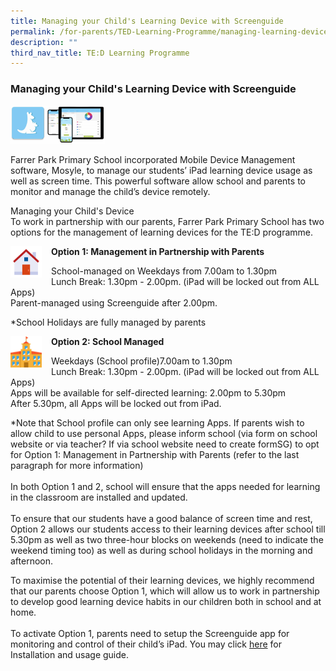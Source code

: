 ```yaml
---
title: Managing your Child's Learning Device with Screenguide
permalink: /for-parents/TED-Learning-Programme/managing-learning-device/
description: ""
third_nav_title: TE:D Learning Programme
---
```

### Managing your Child's Learning Device with Screenguide

<img src="/images/ict7.png" style="width:30%">

Farrer Park Primary School incorporated Mobile Device Management software, Mosyle, to manage our students’ iPad learning device usage as well as screen time. This powerful software allow school and parents to monitor and manage the child’s device remotely.  

Managing your Child's Device  
To work in partnership with our parents, Farrer Park Primary School has two options for the management of learning devices for the TE:D programme.

<img src="/images/ict8.png" style="width:50px;height:50px;margin-right:15px;" align = "left"> **Option 1: Management in Partnership with Parents**

School-managed on Weekdays from 7.00am to 1.30pm<br/>
Lunch Break: 1.30pm - 2.00pm. (iPad will be locked out from ALL Apps)<br/>
Parent-managed using Screenguide after 2.00pm.  
  
\*School Holidays are fully managed by parents

<img src="/images/ict9.png" style="width:50px;height:50px;margin-right:15px;" align = "left"> **Option 2: School Managed**

Weekdays (School profile)7.00am to 1.30pm  <br/>
Lunch Break: 1.30pm - 2.00pm. (iPad will be locked out from ALL Apps)<br/>
Apps will be available for self-directed learning: 2.00pm to 5.30pm <br/>
After 5.30pm, all Apps will be locked out from iPad.

 *Note that School profile can only see learning Apps. If parents wish to allow child to use personal Apps, please inform school (via form on school website or via teacher? If via school website need to create formSG) to opt for Option 1: Management in Partnership with Parents (refer to the last paragraph for more information)<br/><br/>
In both Option 1 and 2, school will ensure that the apps needed for learning in the classroom are installed and updated.<br/><br/>
To ensure that our students have a good balance of screen time and rest, Option 2 allows our students access to their learning devices after school till 5.30pm as well as two three-hour blocks on weekends (need to indicate the weekend timing too) as well as during school holidays in the morning and afternoon.
  
To maximise the potential of their learning devices, we highly recommend that our parents choose Option 1, which will allow us to work in partnership to develop good learning device habits in our children both in school and at home.<br/><br/>
To activate Option 1, parents need to setup the Screenguide app for monitoring and control of their child’s iPad. You may click <a href="https://www.farrerparkpri.moe.edu.sg/ict/Manage-your-Childs-Device/installing-and-using-screenguide/">here</a> for Installation and usage guide.
